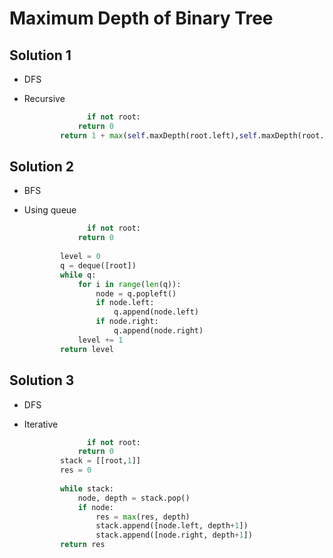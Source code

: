 # Maximum Depth of Binary Tree

## Solution 1

- DFS

- Recursive

  ```python
  				if not root:
              return 0
          return 1 + max(self.maxDepth(root.left),self.maxDepth(root.right))
  ```

## Solution 2

- BFS

- Using queue

  ```python
  				if not root:
              return 0
          
          level = 0
          q = deque([root])
          while q:
              for i in range(len(q)):
                  node = q.popleft()
                  if node.left:
                      q.append(node.left)
                  if node.right:
                      q.append(node.right)
              level += 1
          return level
  ```

## Solution 3

- DFS

- Iterative

  ```python
  				if not root:
              return 0
          stack = [[root,1]]
          res = 0
          
          while stack:
              node, depth = stack.pop()
              if node:
                  res = max(res, depth)
                  stack.append([node.left, depth+1])
                  stack.append([node.right, depth+1])
          return res
  
  ```

  